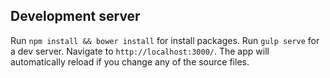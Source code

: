 ## Development server

Run `npm install && bower install` for install packages.
Run `gulp serve` for a dev server. Navigate to `http://localhost:3000/`. The app will automatically reload if you change any of the source files.
